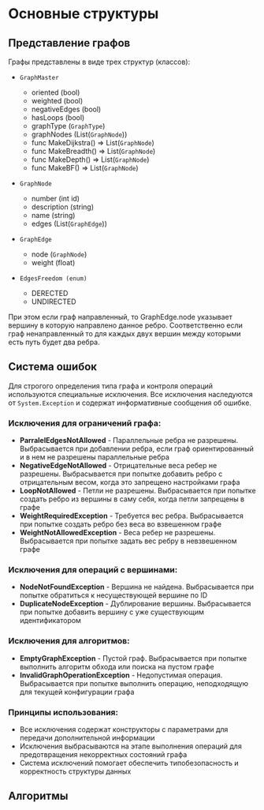 # Основные структуры

## Представление графов
Графы представлены в виде трех структур (классов):
- `GraphMaster`
    - oriented (bool)
    - weighted (bool)
    - negativeEdges (bool)
    - hasLoops (bool)
    - graphType (`GraphType`)
    - graphNodes (List(`GraphNode`))
    - func MakeDijkstra() => List(`GraphNode`)
    - func MakeBreadth() => List(`GraphNode`)
    - func MakeDepth() => List(`GraphNode`)
    - func MakeBF() => List(`GraphNode`)

    
- `GraphNode`
    - number (int id)
    - description (string)
    - name (string)
    - edges (List(`GraphEdge`))
- `GraphEdge`
    - node (`GraphNode`)
    - weight (float)
- `EdgesFreedom (enum)`
    - DERECTED
    - UNDIRECTED


При этом если граф направленный, то GraphEdge.node указывает вершину в которую направлено данное ребро.
Соответственно если граф ненаправленный то для каждых двух вершин между которыми есть путь будет два ребра. 

## Система ошибок 
Для строгого определения типа графа и контроля операций используются специальные исключения. Все исключения наследуются от `System.Exception` и содержат информативные сообщения об ошибке.

### Исключения для ограничений графа:

- **ParralelEdgesNotAllowed** - Параллельные ребра не разрешены. Выбрасывается при добавлении ребра, если граф ориентированный и в нем не разрешены параллельные ребра
- **NegativeEdgeNotAllowed** - Отрицательные веса ребер не разрешены. Выбрасывается при попытке добавить ребро с отрицательным весом, когда это запрещено настройками графа
- **LoopNotAllowed** - Петли не разрешены. Выбрасывается при попытке создать ребро из вершины в саму себя, когда петли запрещены в графе
- **WeightRequiredException** - Требуется вес ребра. Выбрасывается при попытке создать ребро без веса во взвешенном графе
- **WeightNotAllowedException** - Веса ребер не разрешены. Выбрасывается при попытке задать вес ребру в невзвешенном графе

### Исключения для операций с вершинами:

- **NodeNotFoundException** - Вершина не найдена. Выбрасывается при попытке обратиться к несуществующей вершине по ID
- **DuplicateNodeException** - Дублирование вершины. Выбрасывается при попытке добавить вершину с уже существующим идентификатором

### Исключения для алгоритмов:

- **EmptyGraphException** - Пустой граф. Выбрасывается при попытке выполнить алгоритм обхода или поиска на пустом графе
- **InvalidGraphOperationException** - Недопустимая операция. Выбрасывается при попытке выполнить операцию, неподходящую для текущей конфигурации графа

### Принципы использования:
- Все исключения содержат конструкторы с параметрами для передачи дополнительной информации
- Исключения выбрасываются на этапе выполнения операций для предотвращения некорректных состояний графа
- Система исключений помогает обеспечить типобезопасность и корректность структуры данных
## Алгоритмы
